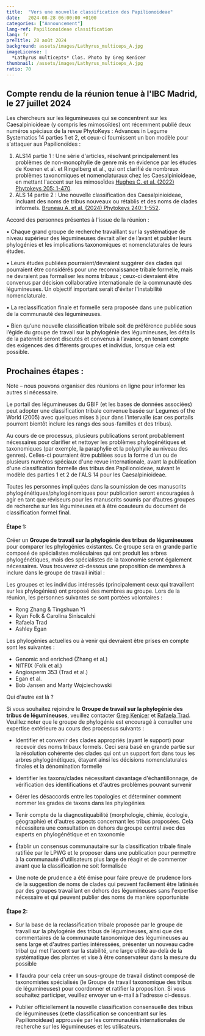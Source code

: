```yaml
---
title:  "Vers une nouvelle classification des Papilionoideae"
date:   2024-08-28 06:00:00 +0100
categories: ["Announcement"]
lang-ref: Papilionoideae classification
lang: fr
preTitle: 28 août 2024
background: assets/images/Lathyrus_multiceps_A.jpg
imageLicense: |
  *Lathyrus multicepts* Clos. Photo by Greg Kenicer
thumbnail: /assets/images/Lathyrus_multiceps_A.jpg
ratio: 70
---
```


## Compte rendu de la réunion tenue à l'IBC Madrid, le 27 juillet 2024

Les chercheurs sur les légumineuses qui se concentrent sur les Caesalpinioideae (y compris les mimosoïdes) ont récemment publié deux numéros spéciaux de la revue PhytoKeys : Advances in Legume Systematics 14 parties 1 et 2, et ceux-ci fournissent un bon modèle pour s'attaquer aux Papilionoïdes :
1.	ALS14 partie 1 : Une série d'articles, résolvant principalement les problèmes de non-monophylie de genre mis en évidence par les études de Koenen et al. et Ringelberg et al., qui ont clarifié de nombreux problèmes taxonomiques et nomenclaturaux chez les Caesalpinioideae, en mettant l'accent sur les mimosoïdes [Hughes C. et al. (2022) Phytokeys 205: 1-470](https://phytokeys.pensoft.net/issue/3247/).
2.	ALS 14 partie 2 : Une nouvelle classification des Caesalpinioideae, incluant des noms de tribus nouveaux ou rétablis et des noms de clades informels. [Bruneau A. et al. (2024) Phytokeys 240: 1-552](https://phytokeys.pensoft.net/article/101716/).

Accord des personnes présentes à l'issue de la réunion :  

•	Chaque grand groupe de recherche travaillant sur la systématique de niveau supérieur des légumineuses devrait aller de l’avant et publier leurs phylogénies et les implications taxonomiques et nomenclaturales de leurs études.  

•	Leurs études publiées pourraient/devraient suggérer des clades qui pourraient être considérés pour une reconnaissance tribale formelle, mais ne devraient pas formaliser les noms tribaux ; ceux-ci devraient être convenus par décision collaborative internationale de la communauté des légumineuses. Un objectif important serait d'éviter l'instabilité nomenclaturale. 

•	La reclassification finale et formelle sera proposée dans une publication de la communauté des légumineuses.

•	Bien qu’une nouvelle classification tribale soit de préférence publiée sous l’égide du groupe de travail sur la phylogénie des légumineuses, les détails de la paternité seront discutés et convenus à l’avance, en tenant compte des exigences des différents groupes et individus, lorsque cela est possible. 

## Prochaines étapes :
Note – nous pouvons organiser des réunions en ligne pour informer les autres si nécessaire.

Le portail des légumineuses du GBIF (et les bases de données associées) peut adopter une classification tribale convenue basée sur Legumes of the World (2005) avec quelques mises à jour dans l'intervalle (car ces portails pourront bientôt inclure les rangs des sous-familles et des tribus). 

Au cours de ce processus, plusieurs publications seront probablement nécessaires pour clarifier et nettoyer les problèmes phylogénétiques et taxonomiques (par exemple, la paraphylie et la polyphylie au niveau des genres). Celles-ci pourraient être publiées sous la forme d'un ou de plusieurs numéros spéciaux d'une revue internationale, avant la publication d'une classification formelle des tribus des Papilionoideae, suivant le modèle des parties 1 et 2 de l'ALS 14 pour les Caesalpinioideae.

Toutes les personnes impliquées dans la soumission de ces manuscrits phylogénétiques/phylogénomiques pour publication seront encouragées à agir en tant que réviseurs pour les manuscrits soumis par d’autres groupes de recherche sur les légumineuses et à être coauteurs du document de classification formel final.

#### Étape 1:
Créer un **Groupe de travail sur la phylogénie des tribus de légumineuses** pour comparer les phylogénies existantes. Ce groupe sera en grande partie composé de spécialistes moléculaires qui ont produit les arbres phylogénétiques, mais des spécialistes de la taxonomie seront également nécessaires. Vous trouverez ci-dessous une proposition de membres à inclure dans le groupe de travail initial :

Les groupes et les individus intéressés (principalement ceux qui travaillent sur les phylogénies) ont proposé des membres au groupe. Lors de la réunion, les personnes suivantes se sont portées volontaires :
-	Rong Zhang & Tingshuan Yi
-	Ryan Folk & Carolina Siniscalchi
- Rafaela Trad
- Ashley Egan

Les phylogénies actuelles ou à venir qui devraient être prises en compte sont les suivantes :
- Genomic and enriched (Zhang et al.)
- NITFIX (Folk et al.)
- Angiosperm 353 (Trad et al.)
-	Egan et al. 
- Bob Jansen and Marty Wojciechowski  

Qui d'autre est là ?

Si vous souhaitez rejoindre le **Groupe de travail sur la phylogénie des tribus de légumineuses**, veuillez contacter [Greg Kenicer](mailto:gkenicer@rbge.org.uk) et [Rafaela Trad](mailto:rtrad@rbge.org.uk).
Veuillez noter que le groupe de phylogénie est encouragé à consulter une expertise extérieure au cours des processus suivants :

- Identifier et convenir des clades appropriés (ayant le support) pour recevoir des noms tribaux formels. Ceci sera basé en grande partie sur la résolution cohérente des clades qui ont un support fort dans tous les arbres phylogénétiques, étayant ainsi les décisions nomenclaturales finales et la dénomination formelle  

- Identifier les taxons/clades nécessitant davantage d'échantillonnage, de vérification des identifications et d'autres problèmes pouvant survenir 

- Gérer les désaccords entre les topologies et déterminer comment nommer les grades de taxons dans les phylogénies 

- Tenir compte de la diagnostiquabilité (morphologie, chimie, écologie, géographie) et d'autres aspects concernant les tribus proposées. Cela nécessitera une consultation en dehors du groupe central avec des experts en phylogénétique et en taxonomie

- Établir un consensus communautaire sur la classification tribale finale ratifiée par le LPWG et le proposer dans une publication pour permettre à la communauté d'utilisateurs plus large de réagir et de commenter avant que la classification ne soit formalisée

- Une note de prudence a été émise pour faire preuve de prudence lors de la suggestion de noms de clades qui peuvent facilement être latinisés par des groupes travaillant en dehors des légumineuses sans l'expertise nécessaire et qui peuvent publier des noms de manière opportuniste

#### Étape 2:

- Sur la base de la reclassification tribale proposée par le groupe de travail sur la phylogénie des tribus de légumineuses, ainsi que des commentaires de la communauté taxonomique des légumineuses au sens large et d'autres parties intéressées, présenter un nouveau cadre tribal qui met l'accent sur la stabilité, une large utilité au-delà de la systématique des plantes et vise à être conservateur dans la mesure du possible

- Il faudra pour cela créer un sous-groupe de travail distinct composé de taxonomistes spécialisés (le Groupe de travail taxonomique des tribus de légumineuses) pour coordonner et ratifier la proposition. Si vous souhaitez participer, veuillez envoyer un e-mail à l'adresse ci-dessus.
 
- Publier officiellement la nouvelle classification consensuelle des tribus de légumineuses (cette classification se concentrant sur les Papilionoideae) approuvée par les communautés internationales de recherche sur les légumineuses et les utilisateurs.


